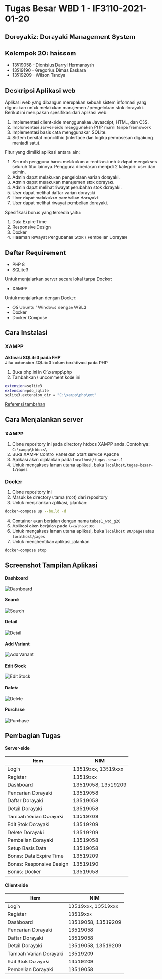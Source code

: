 # Tugas Besar WBD 1 - IF3110-2021-01-20

## Doroyakiz: Dorayaki Management System

## Kelompok 20: haissem

-   13519058 - Dionisius Darryl Hermansyah
-   13519190 - Gregorius Dimas Baskara
-   13519209 - Wilson Tandya

## Deskripsi Aplikasi web

Aplikasi web yang dibangun merupakan sebuah sistem informasi yang digunakan untuk melakukan manajemen / pengelolaan stok dorayaki. Berikut ini merupakan spesifikasi dari aplikasi web:

1. Implementasi client-side menggunakan Javascript, HTML, dan CSS.
2. Implementasi server-side menggunakan PHP murni tanpa framework
3. Implementasi basis data menggunakan SQLite.
4. Sistem bersifat monolithic (interface dan logika pemrosesan digabung menjadi satu).

Fitur yang dimiliki aplikasi antara lain:

1. Seluruh pengguna harus melakukan autentikasi untuk dapat mengakses seluruh
   fitur lainnya. Pengguna dibedakan menjadi 2 kategori: user dan admin.
2. Admin dapat melakukan pengelolaan varian dorayaki.
3. Admin dapat melakukan manajemen stok dorayaki.
4. Admin dapat melihat riwayat perubahan stok dorayaki.
5. User dapat melihat daftar varian dorayaki
6. User dapat melakukan pembelian dorayaki
7. User dapat melihat riwayat pembelian dorayaki.

Spesifikasi bonus yang tersedia yaitu:

1. Data Expire Time
2. Responsive Design
3. Docker
4. Halaman Riwayat Pengubahan Stok / Pembelian Dorayaki

## Daftar Requirement

-   PHP 8
-   SQLite3

Untuk menjalankan server secara lokal tanpa Docker:

-   XAMPP

Untuk menjalankan dengan Docker:

-   OS Ubuntu / Windows dengan WSL2
-   Docker
-   Docker Compose

## Cara Instalasi

### XAMPP

**Aktivasi SQLite3 pada PHP**  
Jika extension SQLite3 belum teraktivasi pada PHP:

1. Buka php.ini in C:\xampp\php
2. Tambahkan / uncomment kode ini

```bash
extension=sqlite3
extension=pdo_sqlite
sqlite3.extension_dir = "C:\xampp\php\ext"
```

[Referensi tambahan](https://www.nyingspot.com/2017/10/cara-mengaktifkan-sqlite3-di-php-windows/)

## Cara Menjalankan server

### XAMPP

1. Clone repository ini pada directory htdocs XAMPP anda. Contohnya: `C:\xampp\htdocs\`
2. Buka XAMPP Control Panel dan Start service Apache
3. Aplikasi akan dijalankan pada `localhost/tugas-besar-1`
4. Untuk mengakses laman utama aplikasi, buka `localhost/tugas-besar-1/pages`

### Docker

1. Clone repository ini
2. Masuk ke directory utama (root) dari repository
3. Untuk menjalankan aplikasi, jalankan:

```bash
docker-compose up --build -d
```

4. Container akan berjalan dengan nama `tubes1_wbd_g20`
5. Aplikasi akan berjalan pada `localhost:80`
6. Untuk mengakses laman utama aplikasi, buka `localhost:80/pages` atau `localhost/pages`
7. Untuk menghentikan aplikasi, jalankan:

```bash
docker-compose stop
```

## Screenshot Tampilan Aplikasi

#### Dashboard

![Dashboard](./docs/dashboard.jpg)

#### Search

![Search](./docs/search.jpg)

#### Detail

![Detail](./docs/detail.jpg)

#### Add Variant

![Add Variant](./docs/add_variant.jpg)

#### Edit Stock

![Edit Stock](./docs/edit_stock.jpg)

#### Delete

![Delete](./docs/delete.jpg)

#### Purchase

![Purchase](./docs/purchase.jpg)

## Pembagian Tugas

#### Server-side

| Item                        | NIM                |
| --------------------------- | ------------------ |
| Login                       | 13519xxx, 13519xxx |
| Register                    | 13519xxx           |
| Dashboard                   | 13519058, 13519209 |
| Pencarian Dorayaki          | 13519058           |
| Daftar Dorayaki             | 13519058           |
| Detail Dorayaki             | 13519058           |
| Tambah Varian Dorayaki      | 13519209           |
| Edit Stok Dorayaki          | 13519209           |
| Delete Dorayaki             | 13519209           |
| Pembelian Dorayaki          | 13519058           |
| Setup Basis Data            | 13519058           |
| Bonus: Data Expire Time     | 13519209           |
| Bonus: Responsive Design    | 13519190           |
| Bonus: Docker               | 13519058           |

#### Client-side

| Item                        | NIM                |
| --------------------------- | ------------------ |
| Login                       | 13519xxx, 13519xxx |
| Register                    | 13519xxx           |
| Dashboard                   | 13519058, 13519209 |
| Pencarian Dorayaki          | 13519058           |
| Daftar Dorayaki             | 13519058           |
| Detail Dorayaki             | 13519058, 13519209 |
| Tambah Varian Dorayaki      | 13519209           |
| Edit Stok Dorayaki          | 13519209           |
| Pembelian Dorayaki          | 13519058           |
